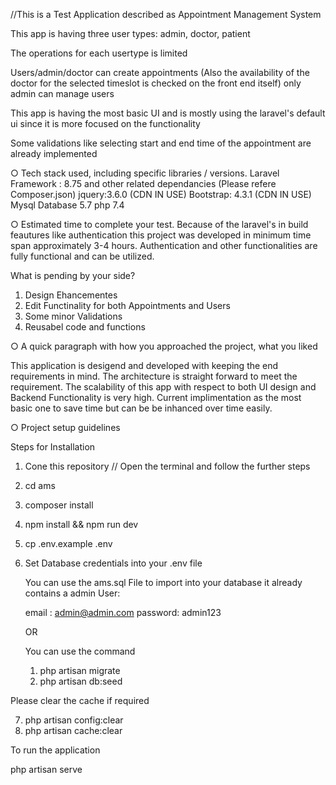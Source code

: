 
//This is a Test Application described as Appointment Management System

This app is having three user types: admin, doctor, patient

The operations for each usertype is limited

Users/admin/doctor can create appointments (Also the availability of the doctor for the selected timeslot is checked on the front end itself)
only admin can manage users


This app is having the most basic UI and is mostly using the laravel's default ui since it is more focused on the functionality

Some validations like selecting start and end time of the appointment are already implemented


○ Tech stack used, including specific libraries / versions.
    Laravel Framework : 8.75 and other related dependancies (Please refere Composer.json)
    jquery:3.6.0 (CDN IN USE)
    Bootstrap: 4.3.1 (CDN IN USE)
    Mysql Database 5.7 
    php 7.4
    
○ Estimated time to complete your test.
Because of the laravel's in build feautures like authentication this project was developed in minimum time span approximately 3-4 hours.
Authentication and other functionalities are fully functional and can be utilized.


What is pending by your side?
1. Design Ehancementes
2. Edit Functinality for both Appointments and Users
3. Some minor Validations
4. Reusabel code and functions


○ A quick paragraph with how you approached the project, what you liked

 This application is desigend and developed with keeping the end requirements in mind. The architecture is straight forward to meet the requirement. The scalability of this app with respect to both UI design and Backend Functionality is very high. Current implimentation as the most basic one to save time but can be be inhanced over time easily.
 
 
○ Project setup guidelines

Steps for Installation

1. Cone this repository // Open the terminal and follow the further steps
2. cd ams
3. composer install
4. npm install && npm run dev
5. cp .env.example .env
6. Set Database credentials into your .env file

    You can use the ams.sql File to import into your database it already contains a admin User:
    
    email : admin@admin.com
    password: admin123

    OR

    You can use the command
    1. php artisan migrate
    2. php artisan db:seed

Please clear the cache if required

7. php artisan config:clear
8. php artisan cache:clear

To run the application

php artisan serve






